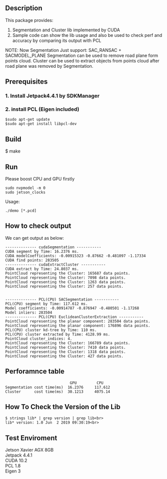 ## Description
This package provides:<br>
1. Segmentation and Cluster lib implemented by CUDA
2. Sample code can show the lib usage and also be used to check perf
   and accuracy by comparing its output with PCL

NOTE:
Now Segmentation Just support: SAC_RANSAC + SACMODEL_PLANE
Segmentation can be used to remove road plane form points cloud.
Cluster can be used to extract objects from points cloud after road plane was removed by Segmentation.

## Prerequisites

### 1. Install Jetpack4.4.1 by SDKManager
### 2. install PCL (Eigen included)
```
$sudo apt-get update
$sudo apt-get install libpcl-dev
```
## Build
$ make

## Run
Please boost CPU and GPU firstly

```
sudo nvpmodel -m 0
sudo jetson_clocks 
```
Usage:<br>
```
./demo [*.pcd]
```
## How to check output
We can get output as below:
```
-------------- cudaSegmentation -----------
CUDA segment by Time: 16.2376 ms.
CUDA modelCoefficients: -0.00915323 -0.87662 -0.481097 -1.17334
CUDA find points: 283505
-------------- cudaExtractCluster -----------
CUDA extract by Time: 24.8037 ms.
PointCloud representing the Cluster: 165687 data points.
PointCloud representing the Cluster: 7098 data points.
PointCloud representing the Cluster: 1263 data points.
PointCloud representing the Cluster: 257 data points.


-------------- PCL(CPU) SACSegmentation -----------
PCL(CPU) segment by Time: 117.612 ms.
Model coefficients: -0.00914787 -0.876947 -0.480501 -1.17268
Model inliers: 283504
-------------- PCL(CPU) EuclideanClusterExtraction -----------
PointCloud representing the planar component: 283504 data points.
PointCloud representing the planar component: 176896 data points.
PCL(CPU) cluster kd-tree by Time: 110 ms.
PCL(CPU) cluster extracted by Time: 4128.99 ms.
PointCloud cluster_indices: 4.
PointCloud representing the Cluster: 166789 data points.
PointCloud representing the Cluster: 7410 data points.
PointCloud representing the Cluster: 1318 data points.
PointCloud representing the Cluster: 427 data points.

```
## Perforamnce table
```
                             GPU         CPU
Segmentation cost time(ms)  16.2376 	117.612
Cluster      cost time(ms)  30.1213 	4075.14
```
**How To Check the Version of the Lib**
-------------------------------------------------
```
$ strings lib* | grep version | grep lib<br>
lib* version: 1.0 Jun  2 2019 09:30:19<br>
```
**Test Enviroment**
-------------------------------------------------
Jetson Xavier AGX 8GB<br>
Jetpack 4.4.1<br>
CUDA 10.2<br>
PCL 1.8<br>
Eigen 3<br>


